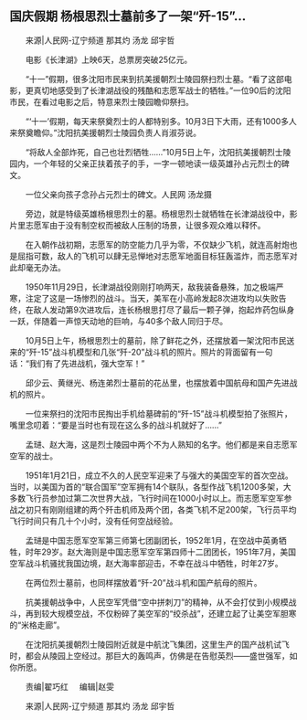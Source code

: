 ## 国庆假期 杨根思烈士墓前多了一架“歼-15”…
　　来源|人民网-辽宁频道 那其灼 汤龙 邱宇哲

　　电影《长津湖》上映6天，总票房突破25亿元。

　　“十一”假期，很多沈阳市民来到抗美援朝烈士陵园祭扫烈士墓。“看了这部电影，更真切地感受到了长津湖战役的残酷和志愿军战士的牺牲。”一位90后的沈阳市民，在看过电影之后，特意来烈士陵园瞻仰祭扫。

　　“‘十一’假期，每天来祭奠烈士的人都特别多。10月3日下大雨，还有1000多人来祭奠瞻仰。”沈阳抗美援朝烈士陵园负责人肖淑芬说。

　　“将敌人全部炸死，自己也壮烈牺牲……”10月5日上午，沈阳抗美援朝烈士陵园内，一个年轻的父亲正扶着孩子的手，一字一顿地读一级英雄孙占元烈士的碑文。

　　一位父亲向孩子念孙占元烈士的碑文。人民网 汤龙摄

　　旁边，就是特级英雄杨根思烈士的墓。杨根思烈士就牺牲在长津湖战役中，影片里志愿军由于没有制空权而被敌人压制的场景，让很多观众难以释怀。

　　在入朝作战初期，志愿军的防空能力几乎为零，不仅缺少飞机，就连高射炮也是屈指可数，敌人的飞机可以肆无忌惮地对志愿军地面目标狂轰滥炸，而志愿军对此却毫无办法。

　　1950年11月29日，长津湖战役刚刚打响两天，敌我装备悬殊，加之极端严寒，注定了这是一场惨烈的战斗。当天，美军在小高岭发起8次进攻均以失败告终，在敌人发动第9次进攻后，连长杨根思打尽了最后一颗子弹，抱起炸药包纵身一跃，伴随着一声惊天动地的巨响，与40多个敌人同归于尽。

　　10月5日上午，杨根思烈士的墓前，除了鲜花之外，还摆放着一架沈阳市民送来的“歼-15”战斗机模型和几张“歼-20”战斗机的照片。照片的背面留有一句话：“我们有了先进战机，强大空军！”

　　邱少云、黄继光、杨连弟烈士墓前的花丛里，也摆放着中国航母和国产先进战机的照片。

　　一位来祭扫的沈阳市民掏出手机给墓碑前的“歼-15”战斗机模型拍了张照片，嘴里念叨着：“要是当时也有现在这么多的战斗机就好了……”

　　孟琎、赵大海，这是烈士陵园中两个不为人熟知的名字。他们都是来自志愿军空军的战士。

　　1951年1月21日，成立不久的人民空军迎来了与强大的美国空军的首次空战。当时，以美国为首的“联合国军”空军拥有14个联队，各型作战飞机1200多架，大多数飞行员参加过第二次世界大战，飞行时间在1000小时以上。而志愿军空军参战之初只有刚刚组建的两个歼击机师及两个团，各类飞机不足200架，飞行员平均飞行时间只有几十个小时，没有任何空战经验。

　　孟琎是中国志愿军空军第三师第七团副团长，1952年1月，在空战中英勇牺牲，时年29岁。赵大海则是中国志愿军空军第四师十二团团长，1951年7月，美国空军战斗机骚扰我国边境，赵大海率部迎击，不幸在战斗中牺牲，时年27岁。

　　在两位烈士墓前，也同样摆放着“歼-20”战斗机和国产航母的照片。

　　抗美援朝战争中，人民空军凭借“空中拼刺刀”的精神，从不会打仗到小规模战斗，再到较大规模空战，不仅粉碎了美空军的“绞杀战”，还建立起了让美空军胆寒的“米格走廊”。

　　在沈阳抗美援朝烈士陵园附近就是中航沈飞集团，这里生产的国产战机试飞时，都会从陵园上空经过。那巨大的轰鸣声，仿佛是在告慰英烈——盛世强军，如你所愿。

　　责编|翟巧红     编辑|赵雯

　　来源|人民网-辽宁频道 那其灼 汤龙 邱宇哲

